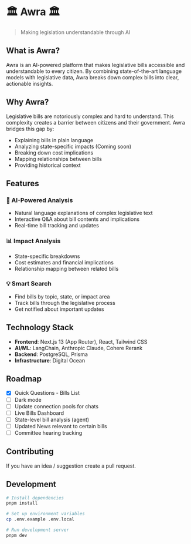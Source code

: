 # 🏛️ Awra 🏛️
> Making legislation understandable through AI

## What is Awra?
Awra is an AI-powered platform that makes legislative bills accessible and understandable to every citizen. By combining state-of-the-art language models with legislative data, Awra breaks down complex bills into clear, actionable insights.

## Why Awra?
Legislative bills are notoriously complex and hard to understand. This complexity creates a barrier between citizens and their government. Awra bridges this gap by:
- Explaining bills in plain language
- Analyzing state-specific impacts (Coming soon)
- Breaking down cost implications
- Mapping relationships between bills
- Providing historical context

## Features
### 🤖 AI-Powered Analysis
- Natural language explanations of complex legislative text
- Interactive Q&A about bill contents and implications
- Real-time bill tracking and updates

### 📊 Impact Analysis
- State-specific breakdowns
- Cost estimates and financial implications
- Relationship mapping between related bills

### 💡 Smart Search
- Find bills by topic, state, or impact area
- Track bills through the legislative process
- Get notified about important updates

## Technology Stack
- **Frontend**: Next.js 13 (App Router), React, Tailwind CSS
- **AI/ML**: LangChain, Anthropic Claude, Cohere Rerank
- **Backend**: PostgreSQL, Prisma
- **Infrastructure**: Digital Ocean

## Roadmap
- [X] Quick Questions - Bills List
- [ ] Dark mode
- [ ] Update connection pools for chats
- [ ] Live Bills Dashboard
- [ ] State-level bill analysis (agent)
- [ ] Updated News relevant to certain bills 
- [ ] Committee hearing tracking

## Contributing
If you have an idea / suggestion create a pull request.

## Development
```bash
# Install dependencies
pnpm install

# Set up environment variables
cp .env.example .env.local

# Run development server
pnpm dev
